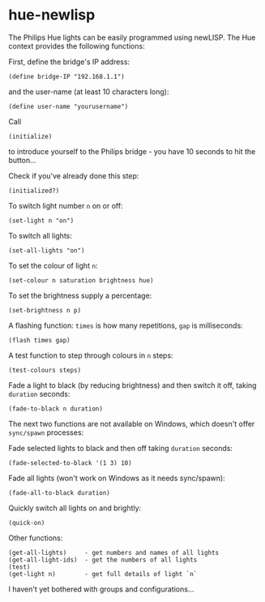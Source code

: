 hue-newlisp
===========

The Philips Hue lights can be easily programmed using newLISP. The Hue context provides the following functions:

First, define the bridge's IP address:

    (define bridge-IP "192.168.1.1") 

and the user-name (at least 10 characters long):

    (define user-name "yourusername")

Call

    (initialize) 
    
to introduce yourself to the Philips bridge - you have 10 seconds to hit the button...

Check if you've already done this step:

    (initialized?)

To switch light number `n` on or off:

    (set-light n "on")

To switch all lights:

    (set-all-lights "on")
    
To set the colour of light `n`:

    (set-colour n saturation brightness hue)

To set the brightness supply a percentage:

    (set-brightness n p)

A flashing function: `times` is how many repetitions, `gap` is milliseconds:

    (flash times gap)

A test function to step through colours in `n` steps:

    (test-colours steps)

Fade a light to black (by reducing brightness) and then switch it off, taking `duration` seconds:

    (fade-to-black n duration)

The next two functions are not available on Windows, which doesn't offer `sync/spawn` processes:

Fade selected lights to black and then off taking `duration` seconds:

    (fade-selected-to-black '(1 3) 10)
 
Fade all lights (won't work on Windows as it needs sync/spawn):

    (fade-all-to-black duration)

Quickly switch all lights on and brightly:

    (quick-on)

Other functions:

    (get-all-lights)     - get numbers and names of all lights
    (get-all-light-ids)  - get the numbers of all lights 
    (test) 
    (get-light n)        - get full details of light `n`

I haven't yet bothered with groups and configurations...


